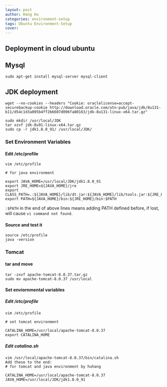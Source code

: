 ```yaml
---
layout: post
author: Hang Hu
categories: environment-setup
tags: Ubuntu Environment-Setup 
cover: 
---
```

## Deployment in cloud ubuntu

## Mysql

```
sudo apt-get install mysql-server mysql-client
```

## JDK deployment

```
wget --no-cookies --headers "Cookie: oraclelicense=accept-securebackup-cookie http://download.oracle.com/otn-pub/java/jdk/8u131-b11/d54c1d3a095b4ff2b6607d096fa80163/jdk-8u131-linux-x64.tar.gz"

sudo mkdir /usr/local/JDK
tar xzvf jdk-8u91-linux-x64.tar.gz
sudo cp -r jdk1.8.0_91/ /usr/local/JDK/
```

### Set Environment Variables

#### Edit /etc/profile

```
vim /etc/profile
```

```
# for java environment

export JAVA_HOME=/usr/local/JDK/jdk1.8.0_91
export JRE_HOME=${JAVA_HOME}/jre
export CLASS_PATH=.:${JAVA_HOME}/lib/dt.jar:${JAVA_HOME}/lib/tools.jar:${JRE_HOME}/lib:$CLASSPATH
export PATH=${JAVA_HOME}/bin:${JRE_HOME}/bin:$PATH
```

`:$PATH` in the end of above lines means adding PATH defined before, if lost, will cause `vi command not found`.

#### Source and test it

```
source /etc/profile 
java -version 
```

### Tomcat

#### tar and move

```
tar -zxvf apache-tomcat-8.0.37.tar.gz
sudo mv apache-tomcat-8.0.37 /usr/local
```

#### Set enviornmental variables

##### Edit /etc/profile

```
vim /etc/profile
```

```
# set tomcat environment

CATALINA_HOME=/usr/local/apache-tomcat-8.0.37
export CATALINA_HOME
```

##### Edit catalina.sh

```
vim /usr/local/apache-tomcat-8.0.37/bin/catalina.sh
Add these to the end:
# for tomcat and java environment by huhang                                  

CATALINA_HOME=/usr/local/apache-tomcat-8.0.37
JAVA_HOME=/usr/local/JDK/jdk1.8.0_91
```
